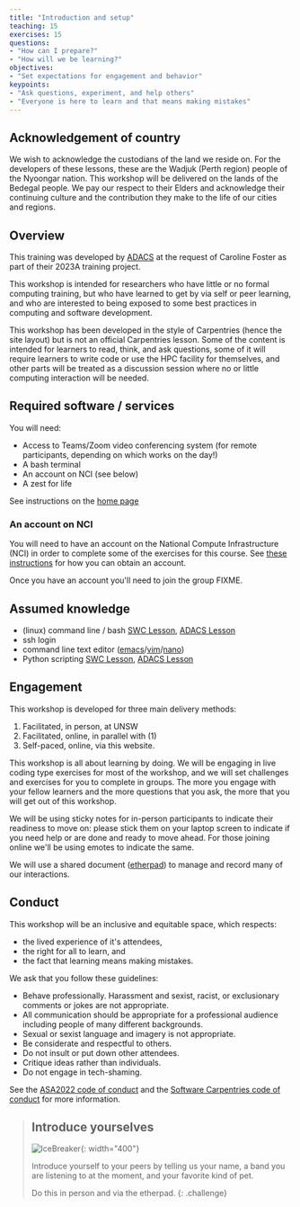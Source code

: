 ```yaml
---
title: "Introduction and setup"
teaching: 15
exercises: 15
questions:
- "How can I prepare?"
- "How will we be learning?"
objectives:
- "Set expectations for engagement and behavior"
keypoints:
- "Ask questions, experiment, and help others"
- "Everyone is here to learn and that means making mistakes"
---
```

## Acknowledgement of country
We wish to acknowledge the custodians of the land we reside on. For the developers of these lessons, these are the Wadjuk (Perth region) people of the Nyoongar nation. This workshop will be delivered on the lands of the Bedegal people.
We pay our respect to their Elders and acknowledge their continuing culture and the contribution they make to the life of our cities and regions. 


## Overview
This training was developed by [ADACS](https://adacs.org.au) at the request of Caroline Foster as part of their 2023A training project.

This workshop is intended for researchers who have little or no formal computing training, but who have learned to get by via self or peer learning, and who are interested to being exposed to some best practices in computing and software development.

This workshop has been developed in the style of Carpentries (hence the site layout) but is not an official Carpentries lesson.
Some of the content is intended for learners to read, think, and ask questions, some of it will require learners to write code or use the HPC facility for themselves, and other parts will be treated as a discussion session where no or little computing interaction will be needed.

## Required software / services
You will need:
- Access to Teams/Zoom video conferencing system (for remote participants, depending on which works on the day!)
- A bash terminal
- An account on NCI  (see below)
- A zest for life

See instructions on the [home page]({{page.root}}#Setup)

### An account on NCI
You will need to have an account on the National Compute Infrastructure (NCI) in order to complete some of the exercises for this course.
See [these instructions](https://my.nci.org.au/mancini/signup/0) for how you can obtain an account.

Once you have an account you'll need to join the group FIXME.

## Assumed knowledge
- (linux) command line / bash [SWC Lesson](https://swcarpentry.github.io/shell-novice/), [ADACS Lesson](https://adacs.org.au/courses/introduction-to-bash/)
- ssh login
- command line text editor ([emacs](https://www.linuxfordevices.com/tutorials/linux/emacs-editor-tutorial)/[vim](https://www.tutorialspoint.com/vim/index.htm#)/[nano](https://www.linuxfordevices.com/tutorials/linux/nano-editor-in-linux))
- Python scripting [SWC Lesson](http://swcarpentry.github.io/python-novice-gapminder/), [ADACS Lesson](https://adacs.org.au/courses/introduction-to-python/)

## Engagement

This workshop is developed for three main delivery methods:
1. Facilitated, in person, at UNSW
2. Facilitated, online, in parallel with (1)
3. Self-paced, online, via this website.

This workshop is all about learning by doing.
We will be engaging in live coding type exercises for most of the workshop, and we will set challenges and exercises for you to complete in groups.
The more you engage with your fellow learners and the more questions that you ask, the more that you will get out of this workshop.

We will be using sticky notes for in-person participants to indicate their readiness to move on: please stick them on your laptop screen to indicate if you need help or are done and ready to move ahead.
For those joining online we'll be using emotes to indicate the same.

We will use a shared document ([etherpad](https://pad.carpentries.org/2023-03-20CodingSydney)) to manage and record many of our interactions.


## Conduct

This workshop will be an inclusive and equitable space, which respects:
- the lived experience of it's attendees,
- the right for all to learn, and 
- the fact that learning means making mistakes.

We ask that you follow these guidelines:

- Behave professionally. Harassment and sexist, racist, or exclusionary comments or jokes are not appropriate.
- All communication should be appropriate for a professional audience including people of many different backgrounds. 
- Sexual or sexist language and imagery is not appropriate.
- Be considerate and respectful to others.
- Do not insult or put down other attendees.
- Critique ideas rather than individuals.
- Do not engage in tech-shaming.

See the [ASA2022 code of conduct](https://www.asa2022.org/code-of-conduct) and the [Software Carpentries code of conduct](https://docs.carpentries.org/topic_folders/policies/code-of-conduct.html) for more information.



> ## Introduce yourselves
> ![IceBreaker](https://ichef.bbci.co.uk/news/976/cpsprodpb/D6B5/production/_123956945_225107a3-318d-4c2e-b040-2dcd03c4698a.jpg){: width="400"}
> 
> Introduce yourself to your peers by telling us your name, a band you are listening to at the moment, and your favorite kind of pet.
> 
> Do this in person and via the etherpad.
{: .challenge}